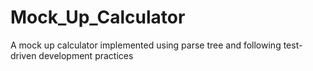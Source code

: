 # Mock_Up_Calculator
A mock up calculator implemented using parse tree and following test-driven development practices
